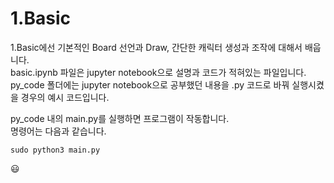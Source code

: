 # 1.Basic
1.Basic에선 기본적인 Board 선언과 Draw, 간단한 캐릭터 생성과 조작에 대해서 배웁니다.  
basic.ipynb 파일은 jupyter notebook으로 설명과 코드가 적혀있는 파일입니다.  
py_code 폴더에는 jupyter notebook으로 공부했던 내용을 .py 코드로 바꿔 실행시켰을 경우의 예시 코드입니다.  
  
py_code 내의 main.py를 실행하면 프로그램이 작동합니다.  
명령어는 다음과 같습니다.  

```shell
sudo python3 main.py
```
😃